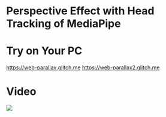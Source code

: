 # Perspective Effect with Head Tracking of MediaPipe
 
# Try on Your PC
https://web-parallax.glitch.me
https://web-parallax2.glitch.me

# Video
[![](https://img.youtube.com/vi/fyzXNG_0IIE/0.jpg)](https://www.youtube.com/watch?v=fyzXNG_0IIE)
